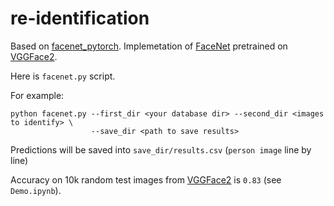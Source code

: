 # re-identification
Based on [facenet_pytorch](https://github.com/timesler/facenet-pytorch).
Implemetation of [FaceNet](https://arxiv.org/pdf/1503.03832.pdf) pretrained on [VGGFace2](http://www.robots.ox.ac.uk/~vgg/data/vgg_face2/).

Here is `facenet.py` script. 

For example:
```
python facenet.py --first_dir <your database dir> --second_dir <images to identify> \
                  --save_dir <path to save results>
```
Predictions will be saved into `save_dir/results.csv` (`person image` line by line)

Accuracy on 10k random test images from [VGGFace2](https://drive.google.com/drive/folders/10lBbk9vo3KOuH9P8PdwQMT2e6X2X7idO) is `0.83` (see `Demo.ipynb`).

